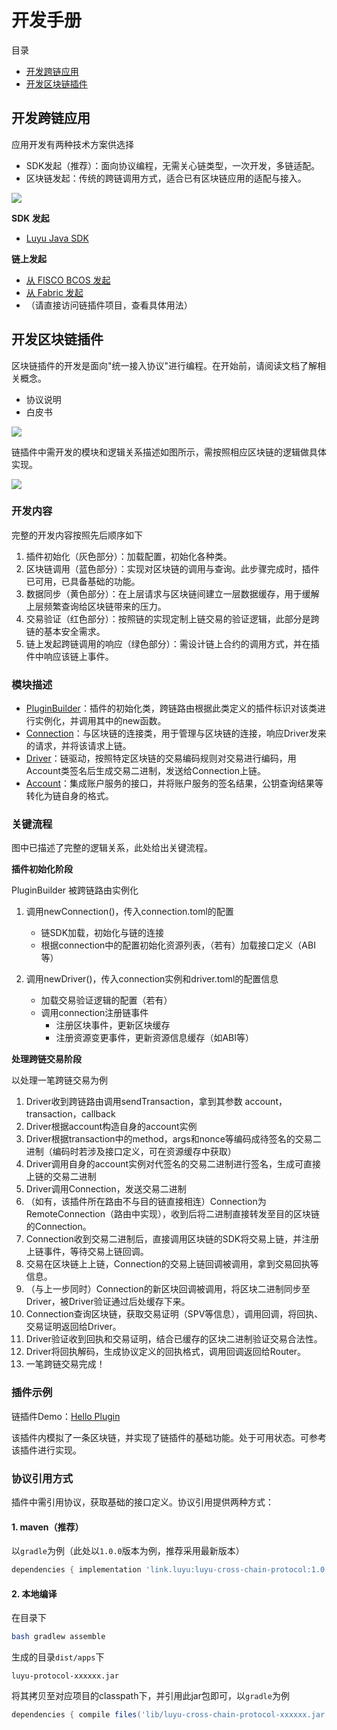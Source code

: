# 开发手册

目录

* [开发跨链应用](#开发跨链应用)
* [开发区块链插件](#开发区块链插件)

## 开发跨链应用

应用开发有两种技术方案供选择

* SDK发起（推荐）：面向协议编程，无需关心链类型，一次开发，多链适配。
* 区块链发起：传统的跨链调用方式，适合已有区块链应用的适配与接入。

![](img/sdk_dev.png)

**SDK 发起**

* [Luyu Java SDK](https://gitee.com/luyu-community/luyu-java-sdk)

**链上发起**

* [从 FISCO BCOS 发起](https://gitee.com/luyu-community/fisco-bcos-plugin/tree/feature-luyu/solidity)
* [从 Fabric 发起](https://gitee.com/luyu-community/fabric-plugin/tree/feature-luyu/sdk)
* （请直接访问链插件项目，查看具体用法）

## 开发区块链插件

区块链插件的开发是面向"统一接入协议"进行编程。在开始前，请阅读文档了解相关概念。

* 协议说明
* 白皮书

![](img/plugin_dev_frame.png)



链插件中需开发的模块和逻辑关系描述如图所示，需按照相应区块链的逻辑做具体实现。

![](img/plugin_dev.png)



### 开发内容

完整的开发内容按照先后顺序如下

1. 插件初始化（灰色部分）：加载配置，初始化各种类。
2. 区块链调用（蓝色部分）：实现对区块链的调用与查询。此步骤完成时，插件已可用，已具备基础的功能。
3. 数据同步（黄色部分）：在上层请求与区块链间建立一层数据缓存，用于缓解上层频繁查询给区块链带来的压力。
4. 交易验证（红色部分）：按照链的实现定制上链交易的验证逻辑，此部分是跨链的基本安全需求。
5. 链上发起跨链调用的响应（绿色部分）：需设计链上合约的调用方式，并在插件中响应该链上事件。

### 模块描述

* [PluginBuilder](../src/main/java/link/luyu/protocol/link/PluginBuilder.java)：插件的初始化类，跨链路由根据此类定义的插件标识对该类进行实例化，并调用其中的new函数。
* [Connection](../src/main/java/link/luyu/protocol/link/Connection.java)：与区块链的连接类，用于管理与区块链的连接，响应Driver发来的请求，并将该请求上链。
* [Driver](../src/main/java/link/luyu/protocol/link/Driver.java)：链驱动，按照特定区块链的交易编码规则对交易进行编码，用Account类签名后生成交易二进制，发送给Connection上链。
* [Account](../src/main/java/link/luyu/protocol/network/Account.java)：集成账户服务的接口，并将账户服务的签名结果，公钥查询结果等转化为链自身的格式。

### 关键流程

图中已描述了完整的逻辑关系，此处给出关键流程。

**插件初始化阶段**

PluginBuilder 被跨链路由实例化

1. 调用newConnection()，传入connection.toml的配置
   * 链SDK加载，初始化与链的连接
   * 根据connection中的配置初始化资源列表，（若有）加载接口定义（ABI等）

2. 调用newDriver()，传入connection实例和driver.toml的配置信息
   * 加载交易验证逻辑的配置（若有）
   * 调用connection注册链事件
     * 注册区块事件，更新区块缓存
     * 注册资源变更事件，更新资源信息缓存（如ABI等）

**处理跨链交易阶段**

以处理一笔跨链交易为例

1. Driver收到跨链路由调用sendTransaction，拿到其参数 account，transaction，callback
2. Driver根据account构造自身的account实例
3. Driver根据transaction中的method，args和nonce等编码成待签名的交易二进制（编码时若涉及接口定义，可在资源缓存中获取）
4. Driver调用自身的account实例对代签名的交易二进制进行签名，生成可直接上链的交易二进制
5. Driver调用Connection，发送交易二进制
6. （如有，该插件所在路由不与目的链直接相连）Connection为RemoteConnection（路由中实现），收到后将二进制直接转发至目的区块链的Connection。
7. Connection收到交易二进制后，直接调用区块链的SDK将交易上链，并注册上链事件，等待交易上链回调。
8. 交易在区块链上上链，Connection的交易上链回调被调用，拿到交易回执等信息。
9. （与上一步同时）Connection的新区块回调被调用，将区块二进制同步至Driver，被Driver验证通过后处缓存下来。
10. Connection查询区块链，获取交易证明（SPV等信息），调用回调，将回执、交易证明返回给Driver。
11. Driver验证收到回执和交易证明，结合已缓存的区块二进制验证交易合法性。
12. Driver将回执解码，生成协议定义的回执格式，调用回调返回给Router。
13. 一笔跨链交易完成！

### 插件示例

链插件Demo：[Hello Plugin](https://gitee.com/luyu-community/hello-plugin) 

该插件内模拟了一条区块链，并实现了链插件的基础功能。处于可用状态。可参考该插件进行实现。

### 协议引用方式

插件中需引用协议，获取基础的接口定义。协议引用提供两种方式：

#### 1. maven（推荐）

以`gradle`为例（此处以`1.0.0`版本为例，推荐采用最新版本）

``` gradle
dependencies { implementation 'link.luyu:luyu-cross-chain-protocol:1.0.0'}
```

#### 2. 本地编译

在目录下

``` bash
bash gradlew assemble
```

生成的目录`dist/apps`下

``` 
luyu-protocol-xxxxxx.jar
```

将其拷贝至对应项目的classpath下，并引用此jar包即可，以`gradle`为例

``` gradle
dependencies { compile files('lib/luyu-cross-chain-protocol-xxxxxx.jar')}
```





